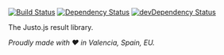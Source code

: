 [![Build Status](https://travis-ci.org/justojs/justo-result.svg)](https://travis-ci.org/justojs/justo-result)
[![Dependency Status](https://david-dm.org/justojs/justo-result.svg)](https://david-dm.org/justojs/justo-result)
[![devDependency Status](https://david-dm.org/justojs/justo-result/dev-status.svg)](https://david-dm.org/justojs/justo-result#info=devDependencies)

The Justo.js result library.

*Proudly made with ♥ in Valencia, Spain, EU.*
